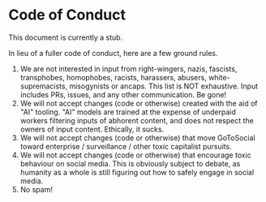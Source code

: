 # Code of Conduct

This document is currently a stub.

In lieu of a fuller code of conduct, here are a few ground rules.

1. We are not interested in input from right-wingers, nazis, fascists, transphobes, homophobes, racists, harassers, abusers, white-supremacists, misogynists or ancaps. This list is NOT exhaustive. Input includes PRs, issues, and any other communication. Be gone!
2. We will not accept changes (code or otherwise) created with the aid of "AI" tooling. "AI" models are trained at the expense of underpaid workers filtering inputs of abhorent content, and does not respect the owners of input content. Ethically, it sucks.
3. We will not accept changes (code or otherwise) that move GoToSocial toward enterprise / surveillance / other toxic capitalist pursuits.
4. We will not accept changes (code or otherwise) that encourage toxic behaviour on social media. This is obviously subject to debate, as humanity as a whole is still figuring out how to safely engage in social media.
5. No spam!
